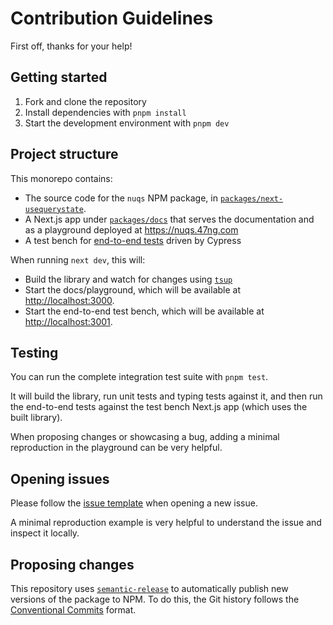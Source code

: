 # Contribution Guidelines

First off, thanks for your help!

## Getting started

1. Fork and clone the repository
2. Install dependencies with `pnpm install`
3. Start the development environment with `pnpm dev`

## Project structure

This monorepo contains:

- The source code for the `nuqs` NPM package, in [`packages/next-usequerystate`](./packages/next-usequerystate).
- A Next.js app under [`packages/docs`](./packages/docs) that serves the documentation and as a playground deployed at <https://nuqs.47ng.com>
- A test bench for [end-to-end tests](./packages/e2e) driven by Cypress

When running `next dev`, this will:

- Build the library and watch for changes using [`tsup`](https://tsup.egoist.dev/)
- Start the docs/playground, which will be available at <http://localhost:3000>.
- Start the end-to-end test bench, which will be available at <http://localhost:3001>.

## Testing

You can run the complete integration test suite with `pnpm test`.

It will build the library, run unit tests and typing tests against it, and then
run the end-to-end tests against the test bench Next.js app (which uses the built library).

When proposing changes or showcasing a bug, adding a minimal reproduction in the
playground can be very helpful.

## Opening issues

Please follow the [issue template](.github/ISSUE_TEMPLATE/bug_report.md) when opening a new issue.

A minimal reproduction example is very helpful to understand the issue and
inspect it locally.

## Proposing changes

This repository uses [`semantic-release`](https://semantic-release.gitbook.io/semantic-release/)
to automatically publish new versions of the package to NPM.
To do this, the Git history follows the
[Conventional Commits](https://www.conventionalcommits.org/en/v1.0.0/) format.

